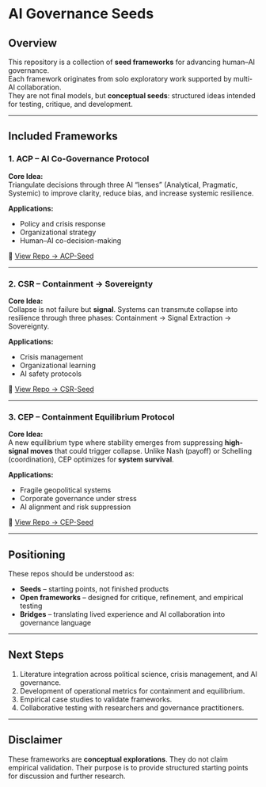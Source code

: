 # AI Governance Seeds

## Overview
This repository is a collection of **seed frameworks** for advancing human–AI governance.  
Each framework originates from solo exploratory work supported by multi-AI collaboration.  
They are not final models, but **conceptual seeds**: structured ideas intended for testing, critique, and development.

---

## Included Frameworks

### 1. ACP – AI Co-Governance Protocol
**Core Idea:**  
Triangulate decisions through three AI “lenses” (Analytical, Pragmatic, Systemic) to improve clarity, reduce bias, and increase systemic resilience.  

**Applications:**  
- Policy and crisis response  
- Organizational strategy  
- Human–AI co-decision-making  

📌 [View Repo → ACP-Seed](../ACP-Seed/README.md)

---

### 2. CSR – Containment → Sovereignty
**Core Idea:**  
Collapse is not failure but **signal**. Systems can transmute collapse into resilience through three phases: Containment → Signal Extraction → Sovereignty.  

**Applications:**  
- Crisis management  
- Organizational learning  
- AI safety protocols  

📌 [View Repo → CSR-Seed](../CSR-Seed/README.md)

---

### 3. CEP – Containment Equilibrium Protocol
**Core Idea:**  
A new equilibrium type where stability emerges from suppressing **high-signal moves** that could trigger collapse. Unlike Nash (payoff) or Schelling (coordination), CEP optimizes for **system survival**.  

**Applications:**  
- Fragile geopolitical systems  
- Corporate governance under stress  
- AI alignment and risk suppression  

📌 [View Repo → CEP-Seed](../CEP-Seed/README.md)

---

## Positioning
These repos should be understood as:
- **Seeds** – starting points, not finished products  
- **Open frameworks** – designed for critique, refinement, and empirical testing  
- **Bridges** – translating lived experience and AI collaboration into governance language  

---

## Next Steps
1. Literature integration across political science, crisis management, and AI governance.  
2. Development of operational metrics for containment and equilibrium.  
3. Empirical case studies to validate frameworks.  
4. Collaborative testing with researchers and governance practitioners.  

---

## Disclaimer
These frameworks are **conceptual explorations**. They do not claim empirical validation. Their purpose is to provide structured starting points for discussion and further research.

